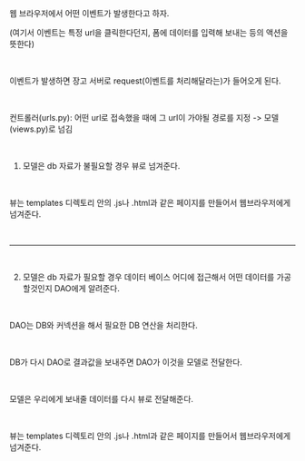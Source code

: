 

웹 브라우저에서 어떤 이벤트가 발생한다고 하자.

(여기서 이벤트는 특정 url을 클릭한다던지, 폼에 데이터를 입력해 보내는 등의 액션을 뜻한다)

​

이벤트가 발생하면 장고 서버로 request(이벤트를 처리해달라는)가 들어오게 된다.

​

컨트롤러(urls.py): 어떤 url로 접속했을 때에 그 url이 가야될 경로를 지정 -> 모델(views.py)로 넘김

​

1. 모델은 db 자료가 불필요할 경우 뷰로 넘겨준다.

​

뷰는 templates 디렉토리 안의 .js나 .html과 같은 페이지를 만들어서 웹브라우저에게 넘겨준다.

​

---------------------------------------------------------------------------------------------------------------------

​

2. 모델은 db 자료가 필요할 경우 데이터 베이스 어디에 접근해서 어떤 데이터를 가공할것인지 DAO에게 알려준다.

​

DAO는 DB와 커넥션을 해서 필요한 DB 연산을 처리한다.

​

DB가 다시 DAO로 결과값을 보내주면 DAO가 이것을 모델로 전달한다.

​

모델은 우리에게 보내줄 데이터를 다시 뷰로 전달해준다.

​

뷰는 templates 디렉토리 안의 .js나 .html과 같은 페이지를 만들어서 웹브라우저에게 넘겨준다.
